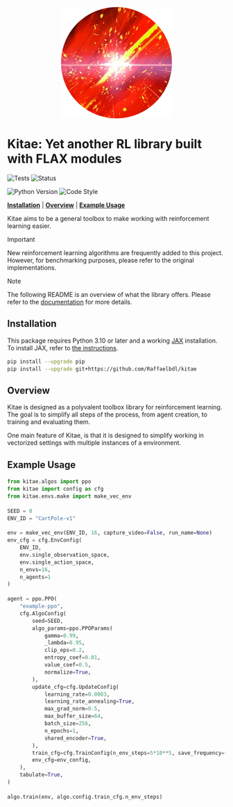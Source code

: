 <div align="center">
  <img src="./docs/source/_static/images/sword.png" />
</div>

# Kitae: Yet another RL library built with FLAX modules

![Tests](https://github.com/Raffaelbdl/rl_tools/actions/workflows/pytest.yml/badge.svg)
![Status](https://img.shields.io/badge/Status-Work_In_Progress-orange)

![Python Version](https://img.shields.io/badge/Python->=3.10-blue)
![Code Style](https://img.shields.io/badge/Code_Style-black-black)

[**Installation**](#installation) 
|  [**Overview**](#overview) 
| [**Example Usage**](#example-usage)
<!-- | [**Roadmap**](#roadmap) -->

Kitae aims to be a general toolbox to make working with reinforcement learning easier.

> [!IMPORTANT]
> New reinforcement learning algorithms are frequently added to this project. However, for benchmarking purposes, please refer to the original implementations.

> [!NOTE]
> The following README is an overview of what the library offers. Please refer to the [documentation](https://raffaelbdl.github.io/kitae/) for more details.



## Installation
This package requires Python 3.10 or later and a working [JAX](https://github.com/google/jax) installation.
To install JAX, refer to [the instructions](https://github.com/google/jax#installation).

```bash
pip install --upgrade pip
pip install --upgrade git+https://github.com/Raffaelbdl/kitae
```

## Overview

Kitae is designed as a polyvalent toolbox library for reinforcement learning. The goal is to simplify all steps of the process, from agent creation, to training and evaluating them.

One main feature of Kitae, is that it is designed to simplify working in vectorized settings with multiple instances of a environment.

## Example Usage
```python
from kitae.algos import ppo
from kitae import config as cfg
from kitae.envs.make import make_vec_env

SEED = 0
ENV_ID = "CartPole-v1"

env = make_vec_env(ENV_ID, 16, capture_video=False, run_name=None)
env_cfg = cfg.EnvConfig(
    ENV_ID, 
    env.single_observation_space, 
    env.single_action_space, 
    n_envs=16, 
    n_agents=1
)

agent = ppo.PPO(
    "example-ppo",
    cfg.AlgoConfig(
        seed=SEED,
        algo_params=ppo.PPOParams(
            gamma=0.99,
            _lambda=0.95,
            clip_eps=0.2,
            entropy_coef=0.01,
            value_coef=0.5,
            normalize=True,
        ),
        update_cfg=cfg.UpdateConfig(
            learning_rate=0.0003,
            learning_rate_annealing=True,
            max_grad_norm=0.5,
            max_buffer_size=64,
            batch_size=256,
            n_epochs=1,
            shared_encoder=True,
        ),
        train_cfg=cfg.TrainConfig(n_env_steps=5*10**5, save_frequency=-1),
        env_cfg=env_config,
    ),
    tabulate=True,
)

algo.train(env, algo.config.train_cfg.n_env_steps)
```

<!-- ## Roadmap

This project is still a work in progress. The current version is v0.1.0:
- [x] Implementation of state-of-the-art algorithms:
    - [x] PPO 
    - [x] SAC
    - [x] TD3
- [x] Automatic adaptation to multi-agent (self-play) and vectorial environments. 
- [x] Training loops, callbacks etc..
 -->
